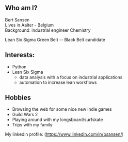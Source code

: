 ## Who am I?

Bert Sansen<br />
Lives in Aalter - Belgium<br />
Background: industrial engineer Chemistry<br />

Lean Six Sigma Green Belt -- Black Belt candidate

## Interests:
- Python
- Lean Six Sigma
  - data analysis with a focus on industrial applications
  - automation to increase lean workflows


## Hobbies
* Browsing the web for some nice new indie games
* Guild Wars 2
* Playing around with my longsboard/surfskate
* Trips with my family


My linkedin profile:
(https://www.linkedin.com/in/bsansen/)

<!---
BrtSnsn/BrtSnsn is a ✨ special ✨ repository because its `README.md` (this file) appears on your GitHub profile.
You can click the Preview link to take a look at your changes.
--->

